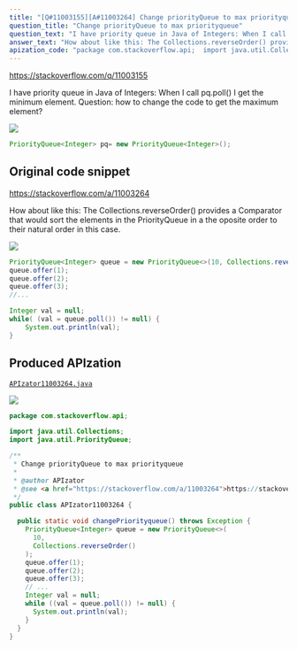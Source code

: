 ```yaml
---
title: "[Q#11003155][A#11003264] Change priorityQueue to max priorityqueue"
question_title: "Change priorityQueue to max priorityqueue"
question_text: "I have priority queue in Java of Integers: When I call pq.poll() I get the minimum element. Question: how to change the code to get the maximum element?"
answer_text: "How about like this: The Collections.reverseOrder() provides a Comparator that would sort the elements in the PriorityQueue in a the oposite order to their natural order in this case."
apization_code: "package com.stackoverflow.api;  import java.util.Collections; import java.util.PriorityQueue;  /**  * Change priorityQueue to max priorityqueue  *  * @author APIzator  * @see <a href=\"https://stackoverflow.com/a/11003264\">https://stackoverflow.com/a/11003264</a>  */ public class APIzator11003264 {    public static void changePriorityqueue() throws Exception {     PriorityQueue<Integer> queue = new PriorityQueue<>(       10,       Collections.reverseOrder()     );     queue.offer(1);     queue.offer(2);     queue.offer(3);     // ...     Integer val = null;     while ((val = queue.poll()) != null) {       System.out.println(val);     }   } }"
---
```


https://stackoverflow.com/q/11003155

I have priority queue in Java of Integers:
When I call pq.poll() I get the minimum element.
Question: how to change the code to get the maximum element?


<div class="code-logo"><img src="/stackoverflow.png" /></div>

```java
PriorityQueue<Integer> pq= new PriorityQueue<Integer>();
```


## Original code snippet

https://stackoverflow.com/a/11003264

How about like this:
The Collections.reverseOrder() provides a Comparator that would sort the elements in the PriorityQueue in a the oposite order to their natural order in this case.

<div class="code-logo"><img src="/stackoverflow.png" /></div>

```java
PriorityQueue<Integer> queue = new PriorityQueue<>(10, Collections.reverseOrder());
queue.offer(1);
queue.offer(2);
queue.offer(3);
//...

Integer val = null;
while( (val = queue.poll()) != null) {
    System.out.println(val);
}
```

## Produced APIzation

[`APIzator11003264.java`](https://github.com/pasqualesalza/apization/raw/main/data/search/APIzator11003264.java)

<div class="code-logo"><img src="/apizator.png" /></div>

```java
package com.stackoverflow.api;

import java.util.Collections;
import java.util.PriorityQueue;

/**
 * Change priorityQueue to max priorityqueue
 *
 * @author APIzator
 * @see <a href="https://stackoverflow.com/a/11003264">https://stackoverflow.com/a/11003264</a>
 */
public class APIzator11003264 {

  public static void changePriorityqueue() throws Exception {
    PriorityQueue<Integer> queue = new PriorityQueue<>(
      10,
      Collections.reverseOrder()
    );
    queue.offer(1);
    queue.offer(2);
    queue.offer(3);
    // ...
    Integer val = null;
    while ((val = queue.poll()) != null) {
      System.out.println(val);
    }
  }
}

```